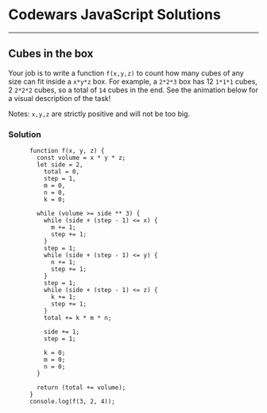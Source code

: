 # Codewars JavaScript Solutions

---

## Cubes in the box

Your job is to write a function `f(x,y,z)` to count how many cubes of any size can fit inside a `x*y*z` box. For example, a `2*2*3` box has 12 `1*1*1` cubes, 2 `2*2*2` cubes, so a total of `14` cubes in the end. See the animation below for a visual description of the task!

Notes:
`x,y,z` are strictly positive and will not be too big.

### Solution

```
      function f(x, y, z) {
        const volume = x * y * z;
        let side = 2,
          total = 0,
          step = 1,
          m = 0,
          n = 0,
          k = 0;

        while (volume >= side ** 3) {
          while (side + (step - 1) <= x) {
            m += 1;
            step += 1;
          }
          step = 1;
          while (side + (step - 1) <= y) {
            n += 1;
            step += 1;
          }
          step = 1;
          while (side + (step - 1) <= z) {
            k += 1;
            step += 1;
          }
          total += k * m * n;

          side += 1;
          step = 1;

          k = 0;
          m = 0;
          n = 0;
        }

        return (total += volume);
      }
      console.log(f(3, 2, 4));
```
